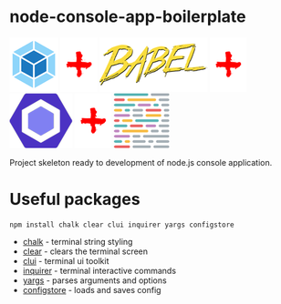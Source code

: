 # node-console-app-boilerplate

![](docs/webpack.png "Webpack")
![](docs/plus.png "")
![](docs/babel.png "Babel")
![](docs/plus.png "")
![](docs/eslint.png "ESLint")
![](docs/plus.png "")
![](docs/prettier.png "Prettier")

Project skeleton ready to development of node.js console application.

# Useful packages
```
npm install chalk clear clui inquirer yargs configstore
``` 

* [chalk](https://github.com/chalk/chalk) - terminal string styling
* [clear](https://github.com/bahamas10/node-clear) - clears the terminal screen
* [clui](https://github.com/nathanpeck/clui) - terminal ui toolkit
* [inquirer](https://github.com/SBoudrias/Inquirer.js) - terminal interactive commands
* [yargs](https://github.com/yargs/yargs) - parses arguments and options
* [configstore](https://github.com/yeoman/configstore) - loads and saves config

